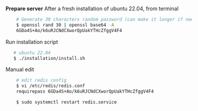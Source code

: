 **Prepare server**
After a fresh installation of ubuntu 22.04, from terminal

```sh
    # Generate 30 characters random password (can make it longer if needed)
    $ openssl rand 30 | openssl base64 -A
    6GDa4S+Ao/k6uRJCNdCXworQpUakYTHcZfggV4F4
```

Run installation script

```sh
   # ubuntu 22.04
   $ ./installation/install.sh
```

Manual edit

```sh
    # edit redis config
    $ vi /etc/redis/redis.conf
    requirepass 6GDa4S+Ao/k6uRJCNdCXworQpUakYTHcZfggV4F4

    $ sudo systemctl restart redis.service
```